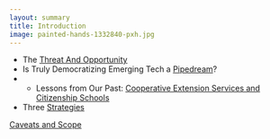 ```yaml
---
layout: summary
title: Introduction
image: painted-hands-1332840-pxh.jpg 
---
```


- The [Threat And Opportunity](10-threat-opportunity.html)
- Is Truly Democratizing Emerging Tech a [Pipedream](20-pipedream.html)?
- - Lessons from Our Past: [Cooperative Extension Services and Citizenship Schools](30-extension-citizenship-schools.html)
- Three [Strategies](../strategies.html)


[Caveats and Scope](50-caveats-scope.html)

